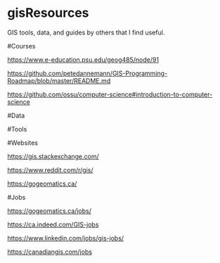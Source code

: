 # gisResources
GIS tools, data, and guides by others that I find useful.

#Courses

https://www.e-education.psu.edu/geog485/node/91

https://github.com/petedannemann/GIS-Programming-Roadmap/blob/master/README.md

https://github.com/ossu/computer-science#introduction-to-computer-science

#Data

#Tools

#Websites

https://gis.stackexchange.com/

https://www.reddit.com/r/gis/

https://gogeomatics.ca/

#Jobs

https://gogeomatics.ca/jobs/

https://ca.indeed.com/GIS-jobs

https://www.linkedin.com/jobs/gis-jobs/

https://canadiangis.com/jobs
